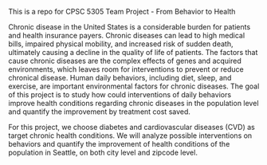 This is a repo for CPSC 5305 Team Project - From Behavior to Health

Chronic disease in the United States is a considerable burden for patients and health insurance payers. Chronic diseases can lead to high medical bills, impaired physical mobility, and increased risk of sudden death, ultimately causing a decline in the quality of life of patients. The factors that cause chronic diseases are the complex effects of genes and acquired environments, which leaves room for interventions to prevent or reduce chronical disease. Human daily behaviors, including diet, sleep, and exercise, are important environmental factors for chronic diseases. The goal of this project is to study how could interventions of daily behaviors improve health conditions regarding chronic diseases in the population level and quantify the improvement by treatment cost saved.

For this project, we choose diabetes and cardiovascular diseases (CVD) as target chronic health conditions. We will analyze possible interventions on behaviors and quantify the improvement of health conditions of the population in Seattle, on both city level and zipcode level.
